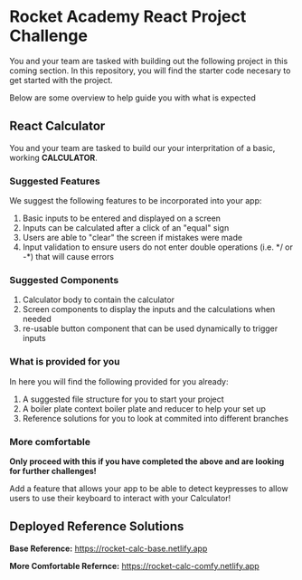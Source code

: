 # Rocket Academy React Project Challenge

You and your team are tasked with building out the following project in this coming section. In this repository, you will find the starter code necesary to get started with the project.


Below are some overview to help guide you with what is expected

## React Calculator

You and your team are tasked to build our your interpritation of a basic, working __CALCULATOR__.

### Suggested Features

We suggest the following features to be incorporated into your app:

1. Basic inputs to be entered and displayed on a screen
2. Inputs can be calculated after a click of an "equal" sign
3. Users are able to "clear" the screen if mistakes were made
4. Input validation to ensure users do not enter double operations (i.e. */ or -\*) that will cause errors

### Suggested Components

1. Calculator body to contain the calculator
2. Screen components to display the inputs and the calculations when needed
3. re-usable button component that can be used dynamically to trigger inputs

### What is provided for you

In here you will find the following provided for you already:
1. A suggested file structure for you to start your project
2. A boiler plate context boiler plate and reducer to help your set up
3. Reference solutions for you to look at commited into different branches
### More comfortable

**Only proceed with this if you have completed the above and are looking for further challenges!**

Add a feature that allows your app to be able to detect keypresses to allow users to use their keyboard to interact with your Calculator!

## Deployed Reference Solutions

__Base Reference:__ https://rocket-calc-base.netlify.app

__More Comfortable Refernce:__ https://rocket-calc-comfy.netlify.app

